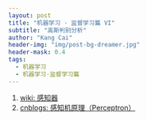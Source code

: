 ```yaml
---
layout: post
title: "机器学习 · 监督学习篇 VI"
subtitle: "高斯判别分析"
author: "Kang Cai"
header-img: "img/post-bg-dreamer.jpg"
header-mask: 0.4
tags:
  - 机器学习
  - 机器学习·监督学习篇
---
```




1. [wiki: 感知器](https://zh.wikipedia.org/wiki/%E6%84%9F%E7%9F%A5%E5%99%A8)
2. [cnblogs: 感知机原理（Perceptron）](https://www.cnblogs.com/huangyc/p/9706575.html)
